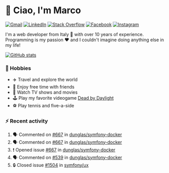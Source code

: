 # 👋 Ciao, I'm Marco

[![Gmail](https://img.shields.io/badge/Gmail-%23BB001B?style=flat-square&logo=gmail&logoColor=white)](mailto:gremo1982@gmail.com)
[![LinkedIn](https://img.shields.io/badge/LinkedIn-%230e76a8?style=flat-square&logo=linkedin)](https://www.linkedin.com/in/marco-polichetti)
[![Stack Overflow](https://img.shields.io/stackexchange/stackoverflow/r/220180?style=flat&logo=stackoverflow&label=Stack%20Overflow&color=%23F47F24)](https://stackoverflow.com/users/220180)
[![Facebook](https://img.shields.io/badge/-Facebook-%234267B2?style=flat-square&logo=facebook&logoColor=white)](https://www.facebook.com/marco.poliketti)
[![Instagram](https://img.shields.io/badge/-Instagram-%23C13584?style=flat-square&logo=instagram&logoColor=white)](https://www.instagram.com/marco.gremo)

I'm a web developer from Italy 🍕 with over 10 years of experience. Programming is my passion ❤️ and I couldn't imagine doing anything else in my life!

[![GitHub stats](https://github-readme-stats.vercel.app/api?username=gremo&show_icons=true&rank_icon=github&theme=transparent)](https://github.com/anuraghazra/github-readme-stats)

### 📅 Hobbies

- ✈️ Travel and explore the world
- 🍻 Enjoy free time with friends
- 🎥 Watch TV shows and movies
- 🕹️ Play my favorite videogame [Dead by Daylight](https://deadbydaylight.com)
- ⚽ Play tennis and five-a-side

### ⚡ Recent activity

<!--START_SECTION:activity-->
1. 🗣 Commented on [#667](https://github.com/dunglas/symfony-docker/issues/667#issuecomment-2339924972) in [dunglas/symfony-docker](https://github.com/dunglas/symfony-docker)
2. 🗣 Commented on [#667](https://github.com/dunglas/symfony-docker/issues/667#issuecomment-2339903691) in [dunglas/symfony-docker](https://github.com/dunglas/symfony-docker)
3. ❗ Opened issue [#667](https://github.com/dunglas/symfony-docker/issues/667) in [dunglas/symfony-docker](https://github.com/dunglas/symfony-docker)
4. 🗣 Commented on [#539](https://github.com/dunglas/symfony-docker/issues/539#issuecomment-2339720867) in [dunglas/symfony-docker](https://github.com/dunglas/symfony-docker)
5. 🔒 Closed issue [#1504](https://github.com/symfony/ux/issues/1504) in [symfony/ux](https://github.com/symfony/ux)
<!--END_SECTION:activity-->
